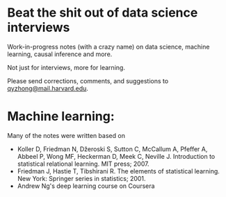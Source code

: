 # Beat the shit out of data science interviews 

Work-in-progress notes (with a crazy name) on data science, machine learning, causal inference and more. 

Not just for interviews, more for learning. 

Please send corrections, comments, and suggestions to qyzhong@mail.harvard.edu.

# Machine learning:

Many of the notes were written based on 
* Koller D, Friedman N, Džeroski S, Sutton C, McCallum A, Pfeffer A, Abbeel P, Wong MF, Heckerman D, Meek C, Neville J. Introduction to statistical relational learning. MIT press; 2007. 
* Friedman J, Hastie T, Tibshirani R. The elements of statistical learning. New York: Springer series in statistics; 2001. 
* Andrew Ng's deep learning course on Coursera

 

